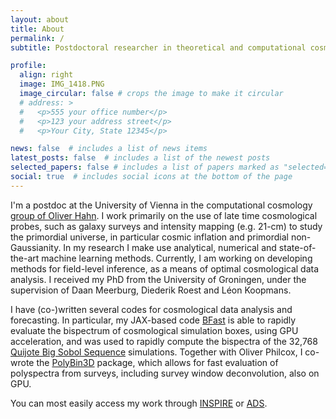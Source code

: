 ```yaml
---
layout: about
title: About
permalink: /
subtitle: Postdoctoral researcher in theoretical and computational cosmology at the University of Vienna.

profile:
  align: right
  image: IMG_1418.PNG
  image_circular: false # crops the image to make it circular
  # address: >
  #   <p>555 your office number</p>
  #   <p>123 your address street</p>
  #   <p>Your City, State 12345</p>

news: false  # includes a list of news items
latest_posts: false  # includes a list of the newest posts
selected_papers: false # includes a list of papers marked as "selected={true}"
social: true  # includes social icons at the bottom of the page
---
```

<a href='https://cosmology.univie.ac.at'></a>
I'm a postdoc at the University of Vienna in the computational cosmology <a href='https://cosmology.univie.ac.at'>group of Oliver Hahn</a>. I work primarily on the use of late time cosmological probes, such as galaxy surveys and intensity mapping (e.g. 21-cm) to study the primordial universe, in particular cosmic inflation and primordial non-Gaussianity. In my research I make use analytical, numerical and state-of-the-art machine learning methods. Currently, I am working on developing methods for field-level inference, as a means of optimal cosmological data analysis. I received my PhD from the University of Groningen, under the supervision of Daan Meerburg, Diederik Roest and Léon Koopmans.

I have (co-)written several codes for cosmological data analysis and forecasting. In particular, my JAX-based code <a href='https://github.com/tsfloss/BFast'>BFast</a>  is able to rapidly evaluate the bispectrum of cosmological simulation boxes, using GPU acceleration, and was used to rapidly compute the bispectra of the 32,768 <a href='https://quijote-simulations.readthedocs.io/en/latest/bsq.html'>Quijote Big Sobol Sequence</a> simulations. Together with Oliver Philcox, I co-wrote the <a href='https://github.com/oliverphilcox/PolyBin3D'>PolyBin3D</a> package, which allows for fast evaluation of polyspectra from surveys, including survey window deconvolution, also on GPU.

You can most easily access my work through <a href='https://inspirehep.net/authors/2020981'>INSPIRE</a> or <a href='https://ui.adsabs.harvard.edu/search/q=author%3A%22Flöss%2C%20Thomas%22&sort=date%20desc%2C%20bibcode%20desc&p_=0'>ADS</a>.